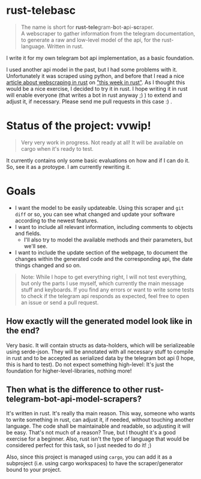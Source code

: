 # rust-telebasc

> The name is short for **rust-tele**gram-**b**ot-**a**pi-**sc**raper.  
> A webscraper to gather information from the telegram documentation,
> to generate a raw and low-level model of the api, for the rust-language. Written in rust.

I write it for my own telegram bot api implementation, as a basic foundation.

I used another api model in the past, but I had some problems with it. Unfortunately it was scraped using python, and before that I read a nice [article about webscraping in rust][scrapingarticle] on ["this week in rust"][twir]. As I thought this would be a nice exercise, I decided to try it in rust. I hope writing it in rust will enable everyone (that writes a bot in rust anyway ;) ) to extend and adjust it, if necessary. Please send me pull requests in this case :) .

[twir]: https://this-week-in-rust.org/
[scrapingarticle]: https://codeburst.io/web-scraping-in-rust-881b534a60f7


# Status of the project: vvwip!

> Very very work in progress. Not ready at all!
It will be available on cargo when it's ready to test.

It currently contains only some basic evaluations on how and if I can do it. So, see it as a protoype. I am currently rewriting it.


# Goals

- I want the model to be easily updateable. Using this scraper and `git diff` or so, you can see what changed and update your software according to the newest features.
- I want to include all relevant information, including comments to objects and fields.
	- I'll also try to model the available methods and their parameters, but we'll see.
- I want to include the update section of the webpage, to document the changes within the generated code and the corresponding api, the date things changed and so on.

> Note: While I hope to get everything right, I will not test everything, but only the parts I use myself, which currently the main message stuff and keyboards. If you find any errors or want to write some tests to check if the telegram api responds as expected, feel free to open an issue or send a pull request.

## How exactly will the generated model look like in the end?

Very basic. It will contain structs as data-holders, which will be serializeable using serde-json. They will be annotated with all necessary stuff to compile in rust and to be accepted as serialized data by the telegram bot api (I hope, this is hard to test). Do not expect something high-level: It's just the foundation for higher-level-libraries, nothing more!

## Then what is the difference to other rust-telegram-bot-api-model-scrapers?

It's written in rust. It's really tha main reason. This way, someone who wants to write something in rust, can adjust it, if needed, without touching another language. The code shall be maintainable and readable, so adjusting it will be easy. That's not much of a reason? True, but I thought it's a good exercise for a beginner. Also, rust isn't the type of language that would be considered perfect for this task, so I just needed to do it! ;)

Also, since this project is managed using `cargo`, you can add it as a subproject (i.e. using cargo workspaces) to have the scraper/generator bound to your project.
